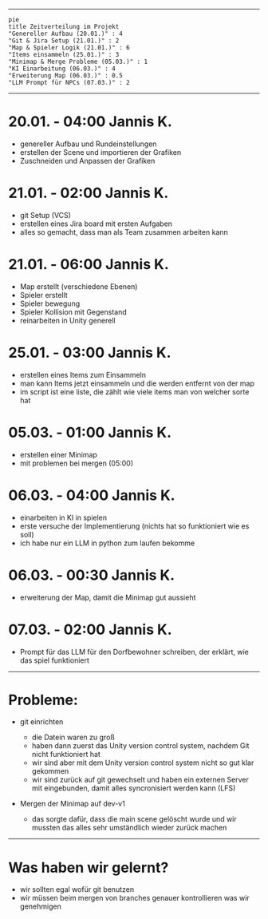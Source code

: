 

---

```mermaid
pie 
title Zeitverteilung im Projekt 
"Genereller Aufbau (20.01.)" : 4 
"Git & Jira Setup (21.01.)" : 2 
"Map & Spieler Logik (21.01.)" : 6 
"Items einsammeln (25.01.)" : 3 
"Minimap & Merge Probleme (05.03.)" : 1 
"KI Einarbeitung (06.03.)" : 4 
"Erweiterung Map (06.03.)" : 0.5 
"LLM Prompt für NPCs (07.03.)" : 2 
```

---
# 20.01. - 04:00 Jannis K.
- genereller Aufbau und Rundeinstellungen 
- erstellen der Scene und importieren der Grafiken 
- Zuschneiden und Anpassen der Grafiken 

# 21.01. - 02:00 Jannis K.
- git Setup (VCS)
- erstellen eines Jira board mit ersten Aufgaben 
- alles so gemacht, dass man als Team zusammen arbeiten kann

# 21.01. - 06:00 Jannis K.
- Map erstellt (verschiedene Ebenen)
- Spieler erstellt
- Spieler bewegung 
- Spieler Kollision mit Gegenstand
- reinarbeiten in Unity generell 

# 25.01. - 03:00 Jannis K.
- erstellen eines Items zum Einsammeln 
- man kann Items jetzt einsammeln und die werden entfernt von der map 
- im script ist eine liste, die zählt wie viele items man von welcher sorte hat

# 05.03. - 01:00 Jannis K. 
- erstellen einer Minimap 
- mit problemen bei mergen (05:00)

# 06.03. - 04:00 Jannis K.
- einarbeiten in KI in spielen 
- erste versuche der Implementierung (nichts hat so funktioniert wie es soll)
- ich habe nur ein LLM in python zum laufen bekomme 

# 06.03. - 00:30 Jannis K.
- erweiterung der Map, damit die Minimap gut aussieht 
# 07.03. - 02:00 Jannis K.
- Prompt für das LLM für den Dorfbewohner schreiben, der erklärt, wie das spiel funktioniert

---
# Probleme:

- git einrichten 
	- die Datein waren zu groß
	- haben dann zuerst das Unity version control system, nachdem Git nicht funktioniert hat
	- wir sind aber mit dem Unity version control system nicht so gut klar gekommen 
	- wir sind zurück auf git gewechselt und haben ein externen Server mit eingebunden, damit alles syncronisiert werden kann (LFS)


- Mergen der Minimap auf dev-v1
	- das sorgte dafür, dass die main scene gelöscht wurde und wir mussten das alles sehr umständlich wieder zurück machen


---
# Was haben wir gelernt?
- wir sollten egal wofür git benutzen
- wir müssen beim mergen von branches genauer kontrollieren was wir genehmigen